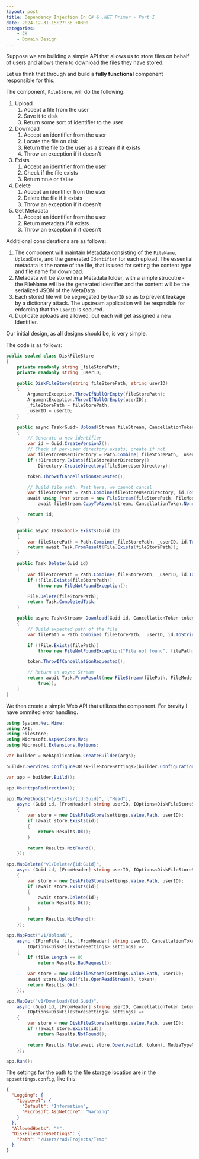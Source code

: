 ```yaml
---
layout: post
title: Dependency Injection In C# & .NET Primer - Part I
date: 2024-12-31 15:27:56 +0300
categories:
    - C#
    - Domain Design
---
```


Suppose we are building a simple API that allows us to store files on behalf of users and allows them to download the files they have stored.

Let us think that through and build a **fully functional** component responsible for this.

The component, `FileStore`, will do the following:

1. Upload
    1. Accept a file from the user
    2. Save it to disk
    3. Return some sort of identifier to the user
2. Download
    1. Accept an identifier from the user
    2. Locate the file on disk
    3. Return the file to the user as a stream if it exists
    4. Throw an exception if it doesn't
3. Exists
    1. Accept an identifier from the user
    2. Check if the file exists
    3. Return `true` or `false`
4. Delete
    1. Accept an identifier from the user
    2. Delete the file if it exists
    3. Throw an exception if it doesn't
5. Get Metadata
    1. Accept an identifier from the user
    2. Return metadata if it exists
    3. Throw an exception if it doesn't

Additiional considerations are as follows:

1. The component will maintain Metadata consisting of the `FileName`, `UploadDate`, and the generated `Identifier` for each upload. The essential metadata is the name of the file, that is used for setting the content type and file name for download.
2. Metadata will be stored in a Metadata folder, with a simple strucutre - the FileName will be the generated identifier and the content will be the serialized JSON of the MetaData
3. Each stored file will be segregated by `UserID`  so as to prevent leakage by a dictionary attack. The upstream application will be respnsible for enforcing that the `UserID` is secured.
4. Duplicate uploads are allowed, but each will get assigned a new Identifier.

Our initial design, as all designs should be, is very simple.

The code is as follows:


```csharp
public sealed class DiskFileStore
{
    private readonly string _fileStorePath;
    private readonly string _userID;

    public DiskFileStore(string fileStorePath, string userID)
    {
        ArgumentException.ThrowIfNullOrEmpty(fileStorePath);
        ArgumentException.ThrowIfNullOrEmpty(userID);
        _fileStorePath = fileStorePath;
        _userID = userID;
    }

    public async Task<Guid> Upload(Stream fileStream, CancellationToken token)
    {
        // Generate a new identifier
        var id = Guid.CreateVersion7();
        // Check if per-user directory exists, create if not
        var fileStoreUserDirectory = Path.Combine(_fileStorePath, _userID);
        if (!Directory.Exists(fileStoreUserDirectory))
            Directory.CreateDirectory(fileStoreUserDirectory);

        token.ThrowIfCancellationRequested();

        // Build file path. Past here, we cannot cancel
        var fileStorePath = Path.Combine(fileStoreUserDirectory, id.ToString());
        await using (var stream = new FileStream(fileStorePath, FileMode.Create))
            await fileStream.CopyToAsync(stream, CancellationToken.None);

        return id;
    }

    public async Task<bool> Exists(Guid id)
    {
        var fileStorePath = Path.Combine(_fileStorePath, _userID, id.ToString());
        return await Task.FromResult(File.Exists(fileStorePath));
    }

    public Task Delete(Guid id)
    {
        var fileStorePath = Path.Combine(_fileStorePath, _userID, id.ToString());
        if (!File.Exists(fileStorePath))
            throw new FileNotFoundException();

        File.Delete(fileStorePath);
        return Task.CompletedTask;
    }

    public async Task<Stream> Download(Guid id, CancellationToken token)
    {
        // Build expected path of the file
        var filePath = Path.Combine(_fileStorePath, _userID, id.ToString());

        if (!File.Exists(filePath))
            throw new FileNotFoundException("File not found", filePath);

        token.ThrowIfCancellationRequested();

        // Return an async Stream
        return await Task.FromResult(new FileStream(filePath, FileMode.Open, FileAccess.Read, FileShare.Read, 4096,
            true));
    }
}
```

We then create a simple Web API that utilizes the component. For brevity I have ommited error handling.

```csharp
using System.Net.Mime;
using API;
using FileStore;
using Microsoft.AspNetCore.Mvc;
using Microsoft.Extensions.Options;

var builder = WebApplication.CreateBuilder(args);

builder.Services.Configure<DiskFileStoreSettings>(builder.Configuration.GetSection(nameof(DiskFileStoreSettings)));

var app = builder.Build();

app.UseHttpsRedirection();

app.MapMethods("v1/Exists/{id:Guid}", ["Head"],
    async (Guid id, [FromHeader] string userID, IOptions<DiskFileStoreSettings> settings) =>
    {
        var store = new DiskFileStore(settings.Value.Path, userID);
        if (await store.Exists(id))
        {
            return Results.Ok();
        }

        return Results.NotFound();
    });

app.MapDelete("v1/Delete/{id:Guid}",
    async (Guid id, [FromHeader] string userID, IOptions<DiskFileStoreSettings> settings) =>
    {
        var store = new DiskFileStore(settings.Value.Path, userID);
        if (await store.Exists(id))
        {
            await store.Delete(id);
            return Results.Ok();
        }

        return Results.NotFound();
    });

app.MapPost("v1/Upload/",
    async (IFormFile file, [FromHeader] string userID, CancellationToken token,
        IOptions<DiskFileStoreSettings> settings) =>
    {
        if (file.Length == 0)
            return Results.BadRequest();

        var store = new DiskFileStore(settings.Value.Path, userID);
        await store.Upload(file.OpenReadStream(), token);
        return Results.Ok();
    });

app.MapGet("v1/Download/{id:Guid}",
    async (Guid id, [FromHeader] string userID, CancellationToken token,
        IOptions<DiskFileStoreSettings> settings) =>
    {
        var store = new DiskFileStore(settings.Value.Path, userID);
        if (!await store.Exists(id))
            return Results.NotFound();

        return Results.File(await store.Download(id, token), MediaTypeNames.Application.Octet);
    });

app.Run();
```

The settings for the path to the file storage location are in the `appsettings.config`, like this:

```json
{
  "Logging": {
    "LogLevel": {
      "Default": "Information",
      "Microsoft.AspNetCore": "Warning"
    }
  },
  "AllowedHosts": "*",
  "DiskFileStoreSettings": {
    "Path": "/Users/rad/Projects/Temp"
  }
}
```